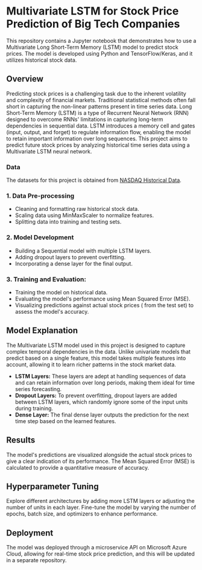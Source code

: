 # Multivariate LSTM for Stock Price Prediction of Big Tech Companies

This repository contains a Jupyter notebook that demonstrates how to use a Multivariate Long Short-Term Memory (LSTM) model to predict stock prices. The model is developed using Python and TensorFlow/Keras, and it utilizes historical stock data.



## Overview

Predicting stock prices is a challenging task due to the inherent volatility and complexity of financial markets. Traditional statistical methods often fall short in capturing the non-linear patterns present in time series data. Long Short-Term Memory (LSTM) is a type of Recurrent Neural Network (RNN) designed to overcome RNNs' limitations in capturing long-term dependencies in sequential data. LSTM introduces a memory cell and gates (input, output, and forget) to regulate information flow, enabling the model to retain important information over long sequences. This project aims to predict future stock prices by analyzing historical time series data using a Multivariate LSTM neural network.


### Data

The datasets for this project is obtained from [NASDAQ Historical Data](https://www.nasdaq.com/market-activity/quotes/historical).

### 1. Data Pre-processing

  * Cleaning and formatting raw historical stock data.
  * Scaling data using MinMaxScaler to normalize features.
  * Splitting data into training and testing sets.

### 2. Model Development

  * Building a Sequential model with multiple LSTM layers.
  * Adding dropout layers to prevent overfitting.
  * Incorporating a dense layer for the final output.

### 3. Training and Evaluation:
   
   * Training the model on historical data.
   * Evaluating the model's performance using Mean Squared Error (MSE).
   * Visualizing predictions against actual stock prices ( from the test set) to assess the model's accuracy.

## Model Explanation

The Multivariate LSTM model used in this project is designed to capture complex temporal dependencies in the data. Unlike univariate models that predict based on a single feature, this model takes multiple features into account, allowing it to learn richer patterns in the stock market data.

  * **LSTM Layers:** These layers are adept at handling sequences of data and can retain information over long periods, making them ideal for time series forecasting.
  * **Dropout Layers:** To prevent overfitting, dropout layers are added between LSTM layers, which randomly ignore some of the input units during training.
  * **Dense Layer:** The final dense layer outputs the prediction for the next time step based on the learned features.

## Results

The model's predictions are visualized alongside the actual stock prices to give a clear indication of its performance. The Mean Squared Error (MSE) is calculated to provide a quantitative measure of accuracy.


## Hyperparameter Tuning

Explore different architectures by adding more LSTM layers or adjusting the number of units in each layer. Fine-tune the model by varying the number of epochs, batch size, and optimizers to enhance performance.

## Deployment

The model was deployed through a microservice API on Microsoft Azure Cloud, allowing for real-time stock price prediction, and this will be updated in a separate repository.
